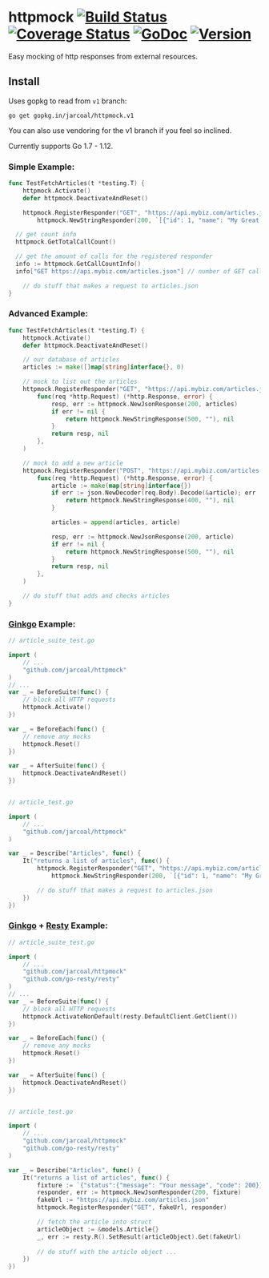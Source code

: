 # httpmock [![Build Status](https://travis-ci.org/jarcoal/httpmock.png?branch=v1)](https://travis-ci.org/jarcoal/httpmock) [![Coverage Status](https://coveralls.io/repos/github/jarcoal/httpmock/badge.svg?branch=v1)](https://coveralls.io/github/jarcoal/httpmock?branch=v1) [![GoDoc](https://godoc.org/github.com/jarcoal/httpmock?status.svg)](https://godoc.org/github.com/jarcoal/httpmock) [![Version](https://img.shields.io/github/tag/jarcoal/httpmock.svg)](https://github.com/jarcoal/httpmock/releases)

Easy mocking of http responses from external resources.

## Install

Uses gopkg to read from `v1` branch:

    go get gopkg.in/jarcoal/httpmock.v1

You can also use vendoring for the v1 branch if you feel so inclined.

Currently supports Go 1.7 - 1.12. 

### Simple Example:
```go
func TestFetchArticles(t *testing.T) {
	httpmock.Activate()
	defer httpmock.DeactivateAndReset()

	httpmock.RegisterResponder("GET", "https://api.mybiz.com/articles.json",
		httpmock.NewStringResponder(200, `[{"id": 1, "name": "My Great Article"}]`))

  // get count info
  httpmock.GetTotalCallCount()

  // get the amount of calls for the registered responder
  info := httpmock.GetCallCountInfo()
  info["GET https://api.mybiz.com/articles.json"] // number of GET calls made to https://api.mybiz.com/articles.json

	// do stuff that makes a request to articles.json
}
```

### Advanced Example:
```go
func TestFetchArticles(t *testing.T) {
	httpmock.Activate()
	defer httpmock.DeactivateAndReset()

	// our database of articles
	articles := make([]map[string]interface{}, 0)

	// mock to list out the articles
	httpmock.RegisterResponder("GET", "https://api.mybiz.com/articles.json",
		func(req *http.Request) (*http.Response, error) {
			resp, err := httpmock.NewJsonResponse(200, articles)
			if err != nil {
				return httpmock.NewStringResponse(500, ""), nil
			}
			return resp, nil
		},
	)

	// mock to add a new article
	httpmock.RegisterResponder("POST", "https://api.mybiz.com/articles.json",
		func(req *http.Request) (*http.Response, error) {
			article := make(map[string]interface{})
			if err := json.NewDecoder(req.Body).Decode(&article); err != nil {
				return httpmock.NewStringResponse(400, ""), nil
			}

			articles = append(articles, article)

			resp, err := httpmock.NewJsonResponse(200, article)
			if err != nil {
				return httpmock.NewStringResponse(500, ""), nil
			}
			return resp, nil
		},
	)

	// do stuff that adds and checks articles
}
```

### [Ginkgo](https://onsi.github.io/ginkgo/) Example:
```go
// article_suite_test.go

import (
	// ...
	"github.com/jarcoal/httpmock"
)
// ...
var _ = BeforeSuite(func() {
	// block all HTTP requests
	httpmock.Activate()
})

var _ = BeforeEach(func() {
	// remove any mocks
	httpmock.Reset()
})

var _ = AfterSuite(func() {
	httpmock.DeactivateAndReset()
})


// article_test.go

import (
	// ...
	"github.com/jarcoal/httpmock"
)

var _ = Describe("Articles", func() {
	It("returns a list of articles", func() {
		httpmock.RegisterResponder("GET", "https://api.mybiz.com/articles.json",
			httpmock.NewStringResponder(200, `[{"id": 1, "name": "My Great Article"}]`))

		// do stuff that makes a request to articles.json
	})
})
```

### [Ginkgo](https://onsi.github.io/ginkgo/) + [Resty](https://github.com/go-resty/resty) Example:
```go
// article_suite_test.go

import (
	// ...
	"github.com/jarcoal/httpmock"
	"github.com/go-resty/resty"
)
// ...
var _ = BeforeSuite(func() {
	// block all HTTP requests
	httpmock.ActivateNonDefault(resty.DefaultClient.GetClient())
})

var _ = BeforeEach(func() {
	// remove any mocks
	httpmock.Reset()
})

var _ = AfterSuite(func() {
	httpmock.DeactivateAndReset()
})


// article_test.go

import (
	// ...
	"github.com/jarcoal/httpmock"
	"github.com/go-resty/resty"
)

var _ = Describe("Articles", func() {
	It("returns a list of articles", func() {
		fixture := `{"status":{"message": "Your message", "code": 200}}`
		responder, err := httpmock.NewJsonResponder(200, fixture)
		fakeUrl := "https://api.mybiz.com/articles.json"
		httpmock.RegisterResponder("GET", fakeUrl, responder)

		// fetch the article into struct
		articleObject := &models.Article{}
		_, err := resty.R().SetResult(articleObject).Get(fakeUrl)
		
		// do stuff with the article object ...
	})
})
```
